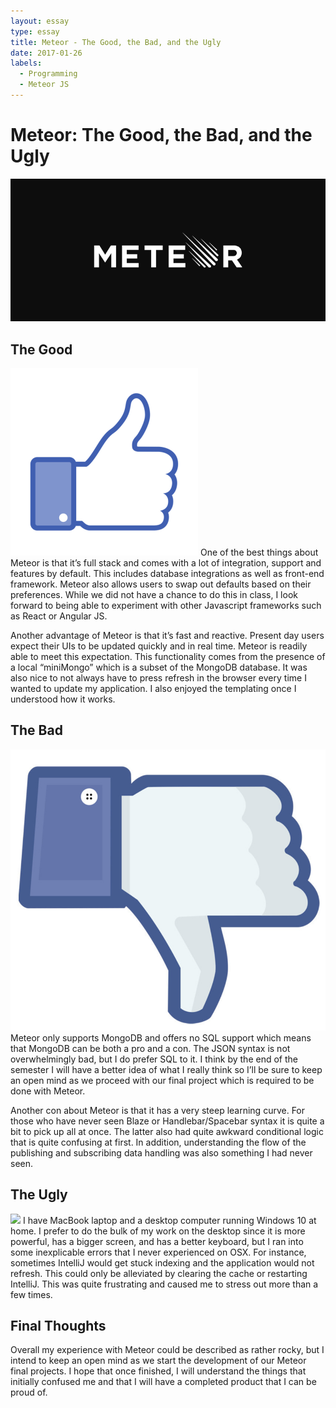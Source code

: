 ```yaml
---
layout: essay
type: essay
title: Meteor - The Good, the Bad, and the Ugly
date: 2017-01-26
labels:
  - Programming
  - Meteor JS
---
```


# Meteor: The Good, the Bad, and the Ugly

<img class="ui fluid image" src="/images/Meteorjs.png">

## The Good

<img class="ui small left floated image" src="/images/like.png">
One of the best things about Meteor is that it’s full stack and comes with a lot of integration, support and features by default. This includes database integrations as well as front-end framework. Meteor also allows users to swap out defaults based on their preferences. While we did not have a chance to do this in class, I look forward to being able to experiment with other Javascript frameworks such as React or Angular JS. 

Another advantage of Meteor is that it’s fast and reactive. Present day users expect their UIs to be updated quickly and in real time. Meteor is readily able to meet this expectation. This functionality comes from the presence of a local “miniMongo” which is a subset of the MongoDB database. It was also nice to not always have to press refresh in the browser every time I wanted to update my application. I also enjoyed the templating once I understood how it works. 

## The Bad

<img class="ui small right floated image" src="/images/dislike.jpg">
Meteor only supports MongoDB and offers no SQL support which means that MongoDB can be both a pro and a con. The JSON syntax is not overwhelmingly bad, but I do prefer SQL to it. I think by the end of the semester I will have a better idea of what I really think so I’ll be sure to keep an open mind as we proceed with our final project which is required to be done with Meteor. 

Another con about Meteor is that it has a very steep learning curve. For those who have never seen Blaze or Handlebar/Spacebar syntax it is quite a bit to pick up all at once. The latter also had quite awkward conditional logic that is quite confusing at first. In addition, understanding the flow of the publishing and subscribing data handling was also something I had never seen. 

## The Ugly

<img class="ui small left floated image" src="https://static-cdn.jtvnw.net/emoticons/v1/58765/3.0">
I have MacBook laptop and a desktop computer running Windows 10 at home. I prefer to do the bulk of my work on the desktop since it is more powerful, has a bigger screen, and has a better keyboard, but I ran into some inexplicable errors that I never experienced on OSX. For instance, sometimes IntelliJ would get stuck indexing and the application would not refresh. This could only be alleviated by clearing the cache or restarting IntelliJ. This was quite frustrating and caused me to stress out more than a few times. 


## Final Thoughts

Overall my experience with Meteor could be described as rather rocky, but I intend to keep an open mind as we start the development of our Meteor final projects. I hope that once finished, I will understand the things that initially confused me and that I will have a completed product that I can be proud of. 
